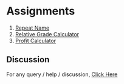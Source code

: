 # Assignments

1. <a href="./1-Repeat-Name.md">Repeat Name</a>
2. <a href="./2-Relative-Grade-Calculator.md">Relative Grade Calculator</a>
3. <a href="./3-Profit-Calculator.md">Profit Calculator</a>

## Discussion

For any query / help / discussion, [Click Here](https://github.com/MAbdullahAhmad/lets-do-coding/discussions/2)